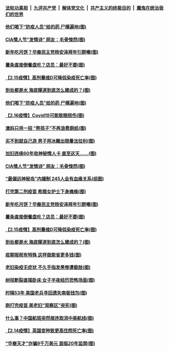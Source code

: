 

####  [法轮功真相](../../../../basic/blob/master/README.md?t=02171631) &nbsp;|&nbsp; [九评共产党](../../../../9ping.md/blob/master/README.md?t=02171631) &nbsp;|&nbsp; [解体党文化](../../../../jtdwh.md/blob/master/README.md?t=02171631)  &nbsp;|&nbsp; [共产主义的终极目的](../../../../gczydzjmd.md/blob/master/README.md?t=02171631) &nbsp;|&nbsp; [魔鬼在统治我们的世界](../../../../mgztzwmdsj.md/blob/master/README.md?t=02171631) 

#### [他们喝下“防疫人员”给的药 尸横遍地(图)](../pages/p3/962744.md?t=02171631) 

#### [CIA情人节“发情诗” 网友：毛骨悚然(图)](../pages/p3/962711.md?t=02171631) 

#### [新年吃月饼？华裔民主党杨安泽拜年引群嘲(图)](../pages/p3/962643.md?t=02171631) 

#### [薯条直接倒餐盘吃？店员：最好不要(图)](../pages/p3/962628.md?t=02171631) 

#### [【2.15疫情】高剂量维D可降低染疫死亡率(图)](../pages/p3/962623.md?t=02171631) 

#### [到处都是水 海底隧道到底怎么建成的？(图)](../pages/p3/962511.md?t=02171631) 

#### [他们喝下“防疫人员”给的药 尸横遍地(图)](../pages/p3/962744.md?t=02171631) 

#### [【2.16疫情】Covid19可能致眼损伤(图)](../pages/p3/962757.md?t=02171631) 

#### [澳妈只用一招 “熊孩子”不再浪费厕纸(图)](../pages/p3/962756.md?t=02171631) 

#### [买不到就自己造 男子用冰雕出限量法拉利(图)](../pages/p3/962748.md?t=02171631) 

#### [加妇连续60年收神秘情人卡 直至这天……(图)](../pages/p3/962721.md?t=02171631) 

#### [CIA情人节“发情诗” 网友：毛骨悚然(图)](../pages/p3/962711.md?t=02171631) 

#### [“最偏远神秘岛”内婚制 245人全有血缘关系(组图)](../pages/p3/962595.md?t=02171631) 

#### [打完第二剂疫苗 希腊女护士下身瘫痪(图)](../pages/p3/962672.md?t=02171631) 

#### [新年吃月饼？华裔民主党杨安泽拜年引群嘲(图)](../pages/p3/962643.md?t=02171631) 

#### [薯条直接倒餐盘吃？店员：最好不要(图)](../pages/p3/962628.md?t=02171631) 

#### [【2.15疫情】高剂量维D可降低染疫死亡率(图)](../pages/p3/962623.md?t=02171631) 

#### [到处都是水 海底隧道到底怎么建成的？(图)](../pages/p3/962511.md?t=02171631) 

#### [疫期报税有特殊 这样做能省更多钱(图)](../pages/p3/962617.md?t=02171631) 

#### [老妇染疫无症状 不久手指发黑惨遭截肢(图)](../pages/p3/962614.md?t=02171631) 

#### [树枝断裂直插卧床 女子半夜经历恐怖场面(图)](../pages/p3/962547.md?t=02171631) 

#### [时隔53年 美国老兵寻回遗失南极钱包(图)](../pages/p3/962532.md?t=02171631) 

#### [刚打完疫苗 美老妇“观察区”突死(图)](../pages/p3/962529.md?t=02171631) 

#### [什么事？中国航班突然接连取消中美航线(图)](../pages/p3/962521.md?t=02171631) 

#### [【2.14疫情】英国变种致更高住院死亡率(图)](../pages/p3/962509.md?t=02171631) 

#### [“华裔天才”诈骗9千万美元 面临20年监禁(图)](../pages/p3/962508.md?t=02171631) 

